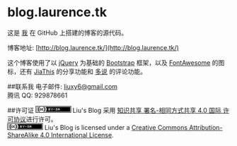 # blog.laurence.tk

这是 [我](http://laurence6.github.io/aboutme.html) 在 GitHub 上搭建的博客的源代码。   

博客地址: [http://blog.laurence.tk/](http://blog.laurence.tk/)   

这个博客使用了以 [jQuery](http://jquery.com/) 为基础的 [Bootstrap](http://getbootstrap.com/) 框架，以及 [FontAwesome](http://fortawesome.github.io/Font-Awesome/) 的图标，还有 [JiaThis](http://www.jiathis.com/) 的分享功能和 [多说](http://duoshuo.com/) 的评论功能。   

##联系我
电子邮件: liuxy6@gmail.com   
腾讯 QQ: 929878661   

##许可证
<a rel="license" href="http://creativecommons.org/licenses/by-sa/4.0/" target="view_window"><img alt="知识共享许可协议" style="border-width:0" src="/images/ccbysa.png" /></a><span xmlns:dct="http://purl.org/dc/terms/" href="http://purl.org/dc/dcmitype/Text" property="dct:title" rel="dct:type"> Liu's Blog</span> 采用 <a rel="license" href="http://creativecommons.org/licenses/by-sa/4.0/" target="view_window">知识共享 署名-相同方式共享 4.0 国际 许可协议</a>进行许可。   
<a rel="license" href="http://creativecommons.org/licenses/by-sa/4.0/" target="view_window"><img alt="Creative Commons License" style="border-width:0" src="/images/ccbysa.png" /></a><span xmlns:dct="http://purl.org/dc/terms/" href="http://purl.org/dc/dcmitype/Text" property="dct:title" rel="dct:type"> Liu's Blog</span> is licensed under a <a rel="license" href="http://creativecommons.org/licenses/by-sa/4.0/" target="view_window">Creative Commons Attribution-ShareAlike 4.0 International License</a>.   
